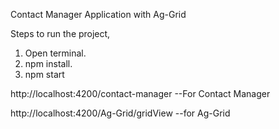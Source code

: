 Contact Manager Application with Ag-Grid

Steps to run the project,

1. Open terminal.
2. npm install.
3. npm start

http://localhost:4200/contact-manager  --For Contact Manager

http://localhost:4200/Ag-Grid/gridView  --for Ag-Grid 
